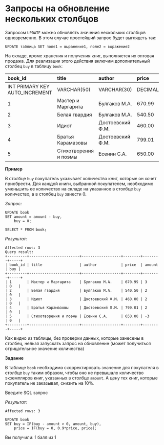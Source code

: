 # Запросы на обновление нескольких столбцов

Запросом `UPDATE` можно обновлять значения нескольких столбцов одновременно. В этом случае простейший запрос будет выглядеть так:

```mysql
UPDATE таблица SET поле1 = выражение1, поле2 = выражение2
```

На складе, кроме хранения и получения книг, выполняется их оптовая продажа. Для реализации этого действия включим дополнительный столбец `buy` в таблицу `book`:

| **book_id**                         | **title**        | **author**          | **price**    | **amount** | **buy** |
|:------------------------------------|:-----------------|:--------------------|:-------------|:-----------|:--------|
| INT PRIMARY KEY AUTO_INCREMENT      | VARCHAR(50)      | VARCHAR(30)         | DECIMAL(8,2) | INT        | INT     |
| 1                              | Мастер и Маргарита    | Булгаков М.А.       | 670.99       | 3          | 0       |
| 2                              | Белая гвардия         | Булгаков М.А.       | 540.50       | 5          | 3       |
| 3                              | Идиот                 | Достоевский Ф.М.    | 460.00       | 10         | 8       |
| 4                              | Братья Карамазовы     | Достоевский Ф.М.    | 799.01       | 2          | 0       |
| 5                              | Стихотворения и поэмы | Есенин С.А.         | 650.00       | 15         | 18      |

**Пример**

В столбце `buy` покупатель указывает количество книг, которые он хочет приобрести. Для каждой книги, выбранной покупателем, необходимо уменьшить ее количество на складе на указанное в столбце `buy` количество, а в столбец `buy` занести 0.

*Запрос:*

```mysql
UPDATE book 
SET amount = amount - buy,
    buy = 0;

SELECT * FROM book;
```

*Результат:*

```mysql
Affected rows: 3
Query result:
+---------+-----------------------+------------------+--------+--------+-----+
| book_id | title                 | author           | price  | amount | buy |
+---------+-----------------------+------------------+--------+--------+-----+
| 1       | Мастер и Маргарита    | Булгаков М.А.    | 670.99 | 3      | 0   |
| 2       | Белая гвардия         | Булгаков М.А.    | 540.50 | 2      | 0   |
| 3       | Идиот                 | Достоевский Ф.М. | 460.00 | 2      | 0   |
| 4       | Братья Карамазовы     | Достоевский Ф.М. | 799.01 | 2      | 0   |
| 5       | Стихотворения и поэмы | Есенин С.А.      | 650.00 | -3     | 0   |
+---------+-----------------------+------------------+--------+--------+-----+
```

Как видно из таблицы, без проверки данных, которые занесены в столбец,  нельзя запускать запрос на обновление (может получиться отрицательное значение количества)

**Задание**

В таблице `book` необходимо скорректировать значение для покупателя в столбце `buy` таким образом, чтобы оно не превышало количество экземпляров книг, указанных в столбце `amount`. А цену тех книг, которые покупатель не заказывал, снизить на 10%.

Введите SQL запрос

*Результат:*

```mysql
Affected rows: 3
```

```mysql
UPDATE book
SET buy = IF(buy - amount > 0, amount, buy),
    price = IF(buy = 0, 0.9*price, price);
```

Вы получили: 1 балл из 1
